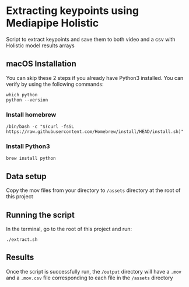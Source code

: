 # Extracting keypoints using Mediapipe Holistic
Script to extract keypoints and save them to both video and a csv with Holistic model results arrays
## macOS Installation
You can skip these 2 steps if you already have Python3 installed. You can verify by using the following commands:
```
which python
python --version
```
### Install homebrew
```
/bin/bash -c "$(curl -fsSL https://raw.githubusercontent.com/Homebrew/install/HEAD/install.sh)"
```
### Install Python3
```
brew install python
```

## Data setup
Copy the mov files from your directory to `/assets` directory at the root of this project

## Running the script
In the terminal, go to the root of this project and run:
```
./extract.sh
```

## Results
Once the script is successfully run, the `/output` directory will have a `.mov` and a `.mov.csv` file corresponding to each file in the `/assets` directory
